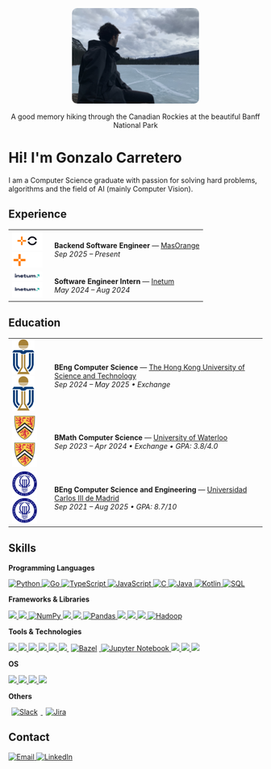 [//]: # (My profile)

<p align="center">
  <img src="imgs/github_banner.jpg" alt="Gonzalo Carretero Banner" width="50%" style="max-width:900px; border-radius:10px;" />
</p>
<p align="center">
A good memory hiking through the Canadian Rockies at the beautiful Banff National Park
</p>

# Hi! I'm Gonzalo Carretero

I am a Computer Science graduate with passion for solving hard problems, algorithms and the field of AI (mainly Computer Vision).

## Experience

<table>
  <tr>
    <td width="70">
      <a href="https://masorange.es/en/">
        <img src="imgs/logo_maso_lightmode.svg#gh-light-mode-only" width="60" alt="MasOrange logo">
        <img src="imgs/logo_maso_darkmode.png#gh-dark-mode-only" width="60" alt="MasOrange logo">
      </a>
    </td>
    <td>
      <strong>Backend Software Engineer</strong> — <a href="https://masorange.es/en/">MasOrange</a>
      <br>
      <em>Sep 2025 – Present</em>
  </tr>
  <tr>
    <td width="70">
      <a href="https://www.inetum.com/en/Inetum">
        <img src="imgs/logo_inetum_lightmode.png#gh-light-mode-only" width="60" alt="Inetum logo">
        <img src="imgs/logo_inetum_darkmode.jpg#gh-dark-mode-only" width="60" alt="Inetum logo">
      </a>
    </td>
    <td>
      <strong>Software Engineer Intern</strong> — <a href="https://www.inetum.com/en/Inetum">Inetum</a>
      <br>
      <em>May 2024 – Aug 2024</em>
  </tr>
</table>

## Education

<table>
  <tr>
    <td width="70">
      <a href="https://hkust.edu.hk/">
        <img src="imgs/logo_hkust.png#gh-light-mode-only" width="45" alt="HKUST logo">
        <img src="imgs/logo_hkust.png#gh-dark-mode-only" width="45" alt="HKUST logo">
      </a>
    </td>
    <td>
      <strong>BEng Computer Science</strong> — <a href="https://hkust.edu.hk/">The Hong Kong University of Science and Technology</a>
      <br>
      <em>Sep 2024 – May 2025 • Exchange</em>
  </tr>
  <tr>
    <td width="70">
      <a href="https://uwaterloo.ca/">
        <img src="imgs/logo_uw.png#gh-light-mode-only" width="50" alt="UW logo">
        <img src="imgs/logo_uw.png#gh-dark-mode-only" width="50" alt="UW logo">
      </a>
    </td>
    <td>
      <strong>BMath Computer Science</strong> — <a href="https://uwaterloo.ca/">University of Waterloo</a>
      <br>
      <em>Sep 2023 – Apr 2024 • Exchange • GPA: 3.8/4.0</em>
  </tr>
  <tr>
    <td width="70">
      <a href="https://www.uc3m.es/home">
        <img src="imgs/logo_uc3m.png#gh-light-mode-only" width="50" alt="UC3M logo">
        <img src="imgs/logo_uc3m.png#gh-dark-mode-only" width="50" alt="UC3M logo">
      </a>
    </td>
    <td>
      <strong>BEng Computer Science and Engineering</strong> — <a href="https://www.uc3m.es/home">Universidad Carlos III de Madrid</a>
      <br>
      <em>Sep 2021 – Aug 2025 • GPA: 8.7/10</em>
  </tr>
</table>

## Skills

**Programming Languages**
<p align="left">
  <a href="https://www.python.org/">
    <img src="https://skillicons.dev/icons?i=python" alt="Python" />
  </a>
  <a href="https://go.dev/">
    <img src="https://skillicons.dev/icons?i=go" alt="Go" />
  </a>
  <a href="https://www.typescriptlang.org/">
    <img src="https://skillicons.dev/icons?i=typescript" alt="TypeScript" />
  </a>
  <a href="https://developer.mozilla.org/en-US/docs/Web/JavaScript">
    <img src="https://skillicons.dev/icons?i=javascript" alt="JavaScript" />
  </a>
  <a href="https://www.c-language.org/">
    <img src="https://skillicons.dev/icons?i=c" alt="C" />
  </a>
  <a href="https://www.java.com/en/">
    <img src="https://skillicons.dev/icons?i=java" alt="Java" />
  </a>
  <a href="https://kotlinlang.org/">
    <img src="https://skillicons.dev/icons?i=kotlin" alt="Kotlin" />
  </a>
  <a href="https://www.oracle.com/database/technologies/appdev/sql.html">
    <img src="https://www.svgrepo.com/show/331760/sql-database-generic.svg" width="45" alt="SQL"/>
  </a>
</p>

**Frameworks & Libraries**
<p align="left">
  <a href="https://pytorch.org/">
    <img src="https://skillicons.dev/icons?i=pytorch" />
  </a>
  <a href="https://www.tensorflow.org/">
    <img src="https://skillicons.dev/icons?i=tensorflow" />
  </a>
  <a href="https://numpy.org/">
  <img src="https://raw.githubusercontent.com/numpy/numpy/main/branding/logo/primary/numpylogo.svg" width="100" alt="NumPy" />
  </a>
  <a href="https://opencv.org/">
    <img src="https://skillicons.dev/icons?i=opencv" />
  </a>
  <a href="https://scikit-learn.org/">
    <img src="https://skillicons.dev/icons?i=sklearn" />
  </a>
  <a href="https://pandas.pydata.org/">
  <img src="https://raw.githubusercontent.com/pandas-dev/pandas/main/web/pandas/static/img/pandas_mark.svg" width="39" alt="Pandas" />
  </a>
  <a href="https://reactjs.org/">
    <img src="https://skillicons.dev/icons?i=react" />
  </a>
  <a href="https://flask.palletsprojects.com/">
    <img src="https://skillicons.dev/icons?i=flask" />
  </a>
  <a href="https://expressjs.com/">
    <img src="https://skillicons.dev/icons?i=express" />
  </a>
  <a href="https://hadoop.apache.org/">
    <img src="https://upload.wikimedia.org/wikipedia/commons/thumb/0/0e/Hadoop_logo.svg/2560px-Hadoop_logo.svg.png" width="150" alt="Hadoop" />
  </a>
</p>

**Tools & Technologies**
<p align="left">
  <a href="https://aws.amazon.com/">
    <img src="https://skillicons.dev/icons?i=aws" />
  </a>
  <a href="https://www.docker.com/">
    <img src="https://skillicons.dev/icons?i=docker" />
  </a>
  <a href="https://kubernetes.io/">
    <img src="https://skillicons.dev/icons?i=kubernetes" />
  </a>
  <a href="https://git-scm.com/">
    <img src="https://skillicons.dev/icons?i=git" />
  </a>
  <a href="https://github.com/">
    <img src="https://skillicons.dev/icons?i=github" />
  </a>
  <a href="https://www.postman.com/">
    <img src="https://skillicons.dev/icons?i=postman" />
  </a>
  <a href="https://bazel.build/">
  <img src="https://upload.wikimedia.org/wikipedia/commons/thumb/7/7d/Bazel_logo.svg/1200px-Bazel_logo.svg.png" width="48" alt="Bazel" style="margin: 0 4px;" />
  </a>
  <a href="https://jupyter.org/">
  <img src="https://upload.wikimedia.org/wikipedia/commons/3/38/Jupyter_logo.svg" width="39" alt="Jupyter Notebook" />
  </a>
  <a href="https://code.visualstudio.com/">
    <img src="https://skillicons.dev/icons?i=vscode" />
  </a>
  <a href="https://www.figma.com/">
    <img src="https://skillicons.dev/icons?i=figma" />
  </a>
  <a href="https://obsidian.md/">
    <img src="https://skillicons.dev/icons?i=obsidian" />
  </a>
</p>

**OS**
<p align="left">
  <a href="https://www.apple.com/macos/">
    <img src="https://skillicons.dev/icons?i=apple" />
  </a>
  <a href="https://ubuntu.com/download">
    <img src="https://skillicons.dev/icons?i=linux" />
  </a>
  <a href="https://www.microsoft.com/en-us/windows">
    <img src="https://skillicons.dev/icons?i=windows" />
  </a>
  <a href="https://www.raspberrypi.com/software/">
    <img src="https://skillicons.dev/icons?i=raspberrypi" />
  </a>
</p>

**Others**
<p align="left">
  <a href="https://slack.com/">
    <img src="https://upload.wikimedia.org/wikipedia/commons/thumb/d/d5/Slack_icon_2019.svg/1200px-Slack_icon_2019.svg.png" width="39" alt="Slack" style="margin: 0 6px;" />
  </a>
  <a href="https://www.atlassian.com/software/jira">
  <img src="https://cdn.worldvectorlogo.com/logos/jira-1.svg" width="39" alt="Jira" style="margin: 0 6px;" />
</a>
</p>


## Contact

<p>
    <a href="mailto:gonzac0512@gmail.com">
        <img src="https://img.shields.io/badge/Email-D14836?style=for-the-badge&logo=gmail&logoColor=white" alt="Email" />
    </a>
    <a href="https://es.linkedin.com/in/gonzalo-carretero-cs" target="_blank">
        <img src="https://img.shields.io/badge/LinkedIn-0077B5?style=for-the-badge&logo=linkedin&logoColor=white" alt="LinkedIn" />
    </a>
</p>
